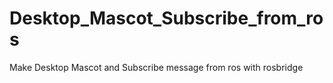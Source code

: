 # Desktop_Mascot_Subscribe_from_ros
Make Desktop Mascot and Subscribe message from ros with rosbridge
